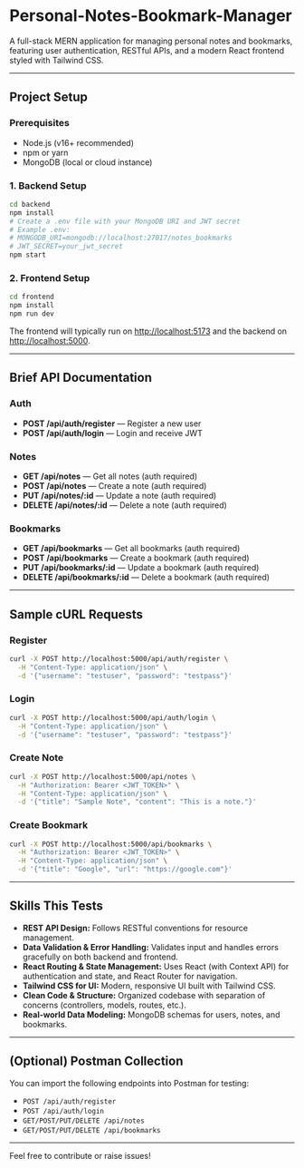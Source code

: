 # Personal-Notes-Bookmark-Manager

A full-stack MERN application for managing personal notes and bookmarks, featuring user authentication, RESTful APIs, and a modern React frontend styled with Tailwind CSS.

---

## Project Setup

### Prerequisites
- Node.js (v16+ recommended)
- npm or yarn
- MongoDB (local or cloud instance)

### 1. Backend Setup

```bash
cd backend
npm install
# Create a .env file with your MongoDB URI and JWT secret
# Example .env:
# MONGODB_URI=mongodb://localhost:27017/notes_bookmarks
# JWT_SECRET=your_jwt_secret
npm start
```

### 2. Frontend Setup

```bash
cd frontend
npm install
npm run dev
```

The frontend will typically run on [http://localhost:5173](http://localhost:5173) and the backend on [http://localhost:5000](http://localhost:5000).

---

## Brief API Documentation

### Auth
- **POST /api/auth/register** — Register a new user
- **POST /api/auth/login** — Login and receive JWT

### Notes
- **GET /api/notes** — Get all notes (auth required)
- **POST /api/notes** — Create a note (auth required)
- **PUT /api/notes/:id** — Update a note (auth required)
- **DELETE /api/notes/:id** — Delete a note (auth required)

### Bookmarks
- **GET /api/bookmarks** — Get all bookmarks (auth required)
- **POST /api/bookmarks** — Create a bookmark (auth required)
- **PUT /api/bookmarks/:id** — Update a bookmark (auth required)
- **DELETE /api/bookmarks/:id** — Delete a bookmark (auth required)

---

## Sample cURL Requests

### Register
```bash
curl -X POST http://localhost:5000/api/auth/register \
  -H "Content-Type: application/json" \
  -d '{"username": "testuser", "password": "testpass"}'
```

### Login
```bash
curl -X POST http://localhost:5000/api/auth/login \
  -H "Content-Type: application/json" \
  -d '{"username": "testuser", "password": "testpass"}'
```

### Create Note
```bash
curl -X POST http://localhost:5000/api/notes \
  -H "Authorization: Bearer <JWT_TOKEN>" \
  -H "Content-Type: application/json" \
  -d '{"title": "Sample Note", "content": "This is a note."}'
```

### Create Bookmark
```bash
curl -X POST http://localhost:5000/api/bookmarks \
  -H "Authorization: Bearer <JWT_TOKEN>" \
  -H "Content-Type: application/json" \
  -d '{"title": "Google", "url": "https://google.com"}'
```

---

## Skills This Tests

- **REST API Design:** Follows RESTful conventions for resource management.
- **Data Validation & Error Handling:** Validates input and handles errors gracefully on both backend and frontend.
- **React Routing & State Management:** Uses React (with Context API) for authentication and state, and React Router for navigation.
- **Tailwind CSS for UI:** Modern, responsive UI built with Tailwind CSS.
- **Clean Code & Structure:** Organized codebase with separation of concerns (controllers, models, routes, etc.).
- **Real-world Data Modeling:** MongoDB schemas for users, notes, and bookmarks.

---

## (Optional) Postman Collection
You can import the following endpoints into Postman for testing:
- `POST /api/auth/register`
- `POST /api/auth/login`
- `GET/POST/PUT/DELETE /api/notes`
- `GET/POST/PUT/DELETE /api/bookmarks`

---

Feel free to contribute or raise issues!